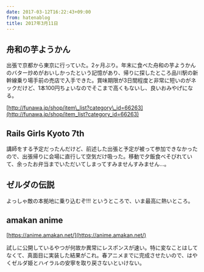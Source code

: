 ```yaml
---
date: 2017-03-12T16:22:43+09:00
from: hatenablog
title: 2017年3月11日
---
```

## 舟和の芋ようかん

出張で京都から東京に行っていた。2ヶ月ぶり。年末に食べた舟和の芋ようかんのバター炒めがおいしかったという記憶があり、帰りに探したところ品川駅の新幹線乗り場手前の売店で入手できた。賞味期限が3日間程度と非常に短いのがネックだけど、1本100円ちょいなのでそこまで高くもないし、良いおみやげになる。

[http://funawa.jp/shop/item\_list?category\_id=66263](http://funawa.jp/shop/item_list?category_id=66263)

## Rails Girls Kyoto 7th

講師をする予定だったんだけど、前述した出張と予定が被って参加できなかったので、出張帰りに会場に直行して空気だけ吸った。移動で夕飯食べそびれていて、余ったお弁当までいただいてしまってすみませんすみません…。

## ゼルダの伝説

よっしゃ敵の本拠地に乗り込むぞ!!! というところで、いま最高に熱いところ。

## amakan anime

[https://anime.amakan.net/](https://anime.amakan.net/)

試しに公開しているやつが何故か異常にレスポンスが速い。特に変なことはしてなくて、真面目に実装した結果がこれ。春アニメまでに完成させたいので、はやくゼルダ姫とハイラルの安寧を取り戻さないといけない。

